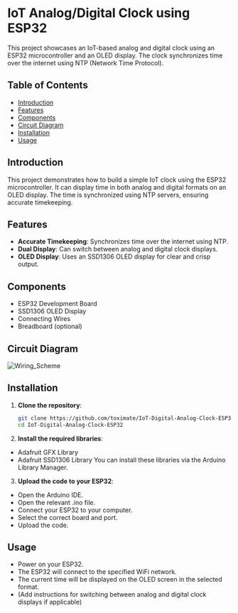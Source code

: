 # IoT Analog/Digital Clock using ESP32

This project showcases an IoT-based analog and digital clock using an ESP32 microcontroller and an OLED display. The clock synchronizes time over the internet using NTP (Network Time Protocol).

## Table of Contents

- [Introduction](#introduction)
- [Features](#features)
- [Components](#components)
- [Circuit Diagram](#circuit-diagram)
- [Installation](#installation)
- [Usage](#usage)

## Introduction

This project demonstrates how to build a simple IoT clock using the ESP32 microcontroller. It can display time in both analog and digital formats on an OLED display. The time is synchronized using NTP servers, ensuring accurate timekeeping.

## Features

- **Accurate Timekeeping**: Synchronizes time over the internet using NTP.
- **Dual Display**: Can switch between analog and digital clock displays.
- **OLED Display**: Uses an SSD1306 OLED display for clear and crisp output.

## Components

- ESP32 Development Board
- SSD1306 OLED Display
- Connecting Wires
- Breadboard (optional)

## Circuit Diagram

![Wiring_Scheme](https://github.com/toximate/IoT-Digital-Analog-Clock-ESP32/assets/133029523/6417f189-992d-420f-b845-8830a57c2c63)

## Installation

1. **Clone the repository**:
   ```sh
   git clone https://github.com/toximate/IoT-Digital-Analog-Clock-ESP32.git
   cd IoT-Digital-Analog-Clock-ESP32

2. **Install the required libraries**:
  - Adafruit GFX Library
  - Adafruit SSD1306 Library
You can install these libraries via the Arduino Library Manager.

3. **Upload the code to your ESP32**:
  - Open the Arduino IDE.
  - Open the relevant .ino file.
  - Connect your ESP32 to your computer.
  - Select the correct board and port.
  - Upload the code.

## Usage

- Power on your ESP32.
- The ESP32 will connect to the specified WiFi network.
- The current time will be displayed on the OLED screen in the selected format.
- (Add instructions for switching between analog and digital clock displays if applicable)

